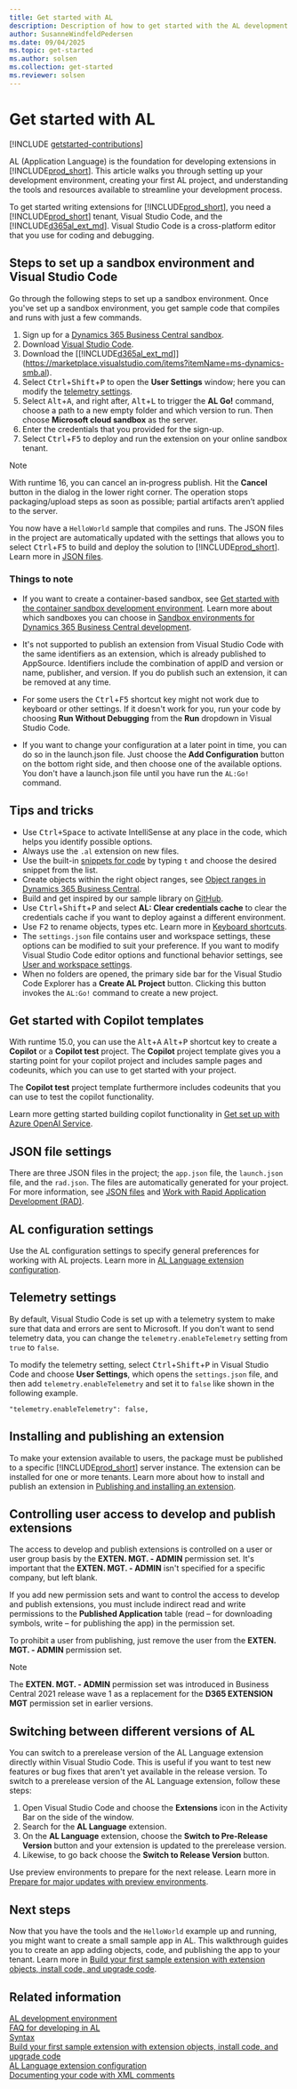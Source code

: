 ```yaml
---
title: Get started with AL
description: Description of how to get started with the AL development environment.
author: SusanneWindfeldPedersen
ms.date: 09/04/2025
ms.topic: get-started
ms.author: solsen
ms.collection: get-started
ms.reviewer: solsen
---
```


# Get started with AL

[!INCLUDE [getstarted-contributions](includes/getstarted-contributions.md)]

AL (Application Language) is the foundation for developing extensions in [!INCLUDE[prod_short](includes/prod_short.md)]. This article walks you through setting up your development environment, creating your first AL project, and understanding the tools and resources available to streamline your development process.

To get started writing extensions for [!INCLUDE[prod_short](includes/prod_short.md)], you need a [!INCLUDE[prod_short](includes/prod_short.md)] tenant, Visual Studio Code, and the [!INCLUDE[d365al_ext_md](../includes/d365al_ext_md.md)]. Visual Studio Code is a cross-platform editor that you use for coding and debugging.

## Steps to set up a sandbox environment and Visual Studio Code

Go through the following steps to set up a sandbox environment. Once you've set up a sandbox environment, you get sample code that compiles and runs with just a few commands.

1) Sign up for a [Dynamics 365 Business Central sandbox](https://signup.microsoft.com/signup?sku=6a4a1628-9b9a-424d-bed5-4118f0ede3fd&ru=https%3A%2F%2Fbusinesscentral.dynamics.com%2FSandbox%2F%3FredirectedFromSignup%3D1). 
2) Download [Visual Studio Code](https://code.visualstudio.com/Download).  
3) Download the [[!INCLUDE[d365al_ext_md](../includes/d365al_ext_md.md)]](https://marketplace.visualstudio.com/items?itemName=ms-dynamics-smb.al).
4) Select <kbd>Ctrl</kbd>+<kbd>Shift</kbd>+<kbd>P</kbd> to open the **User Settings** window; here you can modify the [telemetry settings](devenv-get-started.md#telemetry-settings).
5) Select <kbd>Alt</kbd>+<kbd>A</kbd>, and right after, <kbd>Alt</kbd>+<kbd>L</kbd> to trigger the **AL Go!** command, choose a path to a new empty folder and which version to run. Then choose **Microsoft cloud sandbox** as the server.  
6) Enter the credentials that you provided for the sign-up.
7) Select <kbd>Ctrl</kbd>+<kbd>F5</kbd> to deploy and run the extension on your online sandbox tenant.  

> [!NOTE]
> With runtime 16, you can cancel an in‑progress publish. Hit the **Cancel** button in the dialog in the lower right corner. The operation stops packaging/upload steps as soon as possible; partial artifacts aren’t applied to the server.

You now have a `HelloWorld` sample that compiles and runs. The JSON files in the project are automatically updated with the settings that allows you to select <kbd>Ctrl</kbd>+<kbd>F5</kbd> to build and deploy the solution to [!INCLUDE[prod_short](includes/prod_short.md)]. Learn more in [JSON files](devenv-json-files.md).

### Things to note

- If you want to create a container-based sandbox, see [Get started with the container sandbox development environment](devenv-get-started-container-sandbox.md). Learn more about which sandboxes you can choose in [Sandbox environments for Dynamics 365 Business Central development](devenv-sandbox-overview.md).

- It's not supported to publish an extension from Visual Studio Code with the same identifiers as an extension, which is already published to AppSource. Identifiers include the combination of appID and version or name, publisher, and version. If you do publish such an extension, it can be removed at any time.

- For some users the <kbd>Ctrl</kbd>+<kbd>F5</kbd> shortcut key might not work due to keyboard or other settings. If it doesn't work for you, run your code by choosing **Run Without Debugging** from the **Run** dropdown in Visual Studio Code.

- If you want to change your configuration at a later point in time, you can do so in the launch.json file. Just choose the **Add Configuration** button on the bottom right side, and then choose one of the available options. You don't have a launch.json file until you have run the `AL:Go!` command.

## Tips and tricks

+ Use <kbd>Ctrl+Space</kbd> to activate IntelliSense at any place in the code, which helps you identify possible options.
+ Always use the `.al` extension on new files.
+ Use the built-in [snippets for code](devenv-syntax.md#examples-of-snippets) by typing `t` and choose the desired snippet from the list.
+ Create objects within the right object ranges, see [Object ranges in Dynamics 365 Business Central](devenv-object-ranges.md).
+ Build and get inspired by our sample library on [GitHub](https://github.com/Microsoft/bctech).
+ Use <kbd>Ctrl</kbd>+<kbd>Shift</kbd>+<kbd>P</kbd> and select **AL: Clear credentials cache** to clear the credentials cache if you want to deploy against a different environment.
+ Use <kbd>F2</kbd> to rename objects, types etc. Learn more in [Keyboard shortcuts](devenv-keyboard-shortcuts.md#editing-in-visual-studio-code).
+ The `settings.json` file contains user and workspace settings, these options can be modified to suit your preference. If you want to modify Visual Studio Code editor options and functional behavior settings, see [User and workspace settings](https://code.visualstudio.com/docs/getstarted/settings).
+ When no folders are opened, the primary side bar for the Visual Studio Code Explorer has a **Create AL Project** button. Clicking this button invokes the `AL:Go!` command to create a new project.

## Get started with Copilot templates

With runtime 15.0, you can use the <kbd>Alt</kbd>+<kbd>A</kbd> <kbd>Alt</kbd>+<kbd>P</kbd> shortcut key to create a **Copilot** or a **Copilot test** project. The **Copilot** project template gives you a starting point for your copilot project and includes sample pages and codeunits, which you can use to get started with your project.

The **Copilot test** project template furthermore includes codeunits that you can use to test the copilot functionality.

Learn more getting started building copilot functionality in [Get set up with Azure OpenAI Service](ai-dev-tools-get-started.md).

## JSON file settings

There are three JSON files in the project; the `app.json` file, the `launch.json` file, and the `rad.json`. The files are automatically generated for your project. For more information, see [JSON files](devenv-json-files.md) and [Work with Rapid Application Development (RAD)](devenv-rad-publishing.md).

## AL configuration settings

Use the AL configuration settings to specify general preferences for working with AL projects. Learn more in [AL Language extension configuration](devenv-al-extension-configuration.md).

## Telemetry settings

By default, Visual Studio Code is set up with a telemetry system to make sure that data and errors are sent to Microsoft. If you don't want to send telemetry data, you can change the `telemetry.enableTelemetry` setting from `true` to `false`.

To modify the telemetry setting, select <kbd>Ctrl</kbd>+<kbd>Shift</kbd>+<kbd>P</kbd> in Visual Studio Code and choose **User Settings**, which opens the `settings.json` file, and then add `telemetry.enableTelemetry` and set it to `false` like shown in the following example.
 
```AL
"telemetry.enableTelemetry": false,
```

## Installing and publishing an extension

To make your extension available to users, the package must be published to a specific [!INCLUDE[prod_short](includes/prod_short.md)] server instance. The extension can be installed for one or more tenants. Learn more about how to install and publish an extension in [Publishing and installing an extension](devenv-how-publish-and-install-an-extension-v2.md). 

## Controlling user access to develop and publish extensions

The access to develop and publish extensions is controlled on a user or user group basis by the **EXTEN. MGT. - ADMIN** permission set. It's important that the **EXTEN. MGT. - ADMIN** isn't specified for a specific company, but left blank.

If you add new permission sets and want to control the access to develop and publish extensions, you must include indirect read and write permissions to the **Published Application** table (read – for downloading symbols, write – for publishing the app) in the permission set.

To prohibit a user from publishing, just remove the user from the **EXTEN. MGT. - ADMIN** permission set.

> [!NOTE]  
> The **EXTEN. MGT. - ADMIN** permission set was introduced in Business Central 2021 release wave 1 as a replacement for the **D365 EXTENSION MGT** permission set in earlier versions.

## Switching between different versions of AL

You can switch to a prerelease version of the AL Language extension directly within Visual Studio Code. This is useful if you want to test new features or bug fixes that aren't yet available in the release version. To switch to a prerelease version of the AL Language extension, follow these steps:

1. Open Visual Studio Code and choose the **Extensions** icon in the Activity Bar on the side of the window.
2. Search for the **AL Language** extension.
3. On the **AL Language** extension, choose the **Switch to Pre-Release Version** button and your extension is updated to the prerelease version.
4. Likewise, to go back choose the **Switch to Release Version** button.

Use preview environments to prepare for the next release. Learn more in [Prepare for major updates with preview environments](../administration/preview-environments).

## Next steps

Now that you have the tools and the `HelloWorld` example up and running, you might want to create a small sample app in AL. This walkthrough guides you to create an app adding objects, code, and publishing the app to your tenant. Learn more in [Build your first sample extension with extension objects, install code, and upgrade code](devenv-extension-example.md).

## Related information

[AL development environment](devenv-reference-overview.md)  
[FAQ for developing in AL](devenv-dev-faq.md)  
[Syntax](devenv-syntax.md)  
[Build your first sample extension with extension objects, install code, and upgrade code](devenv-extension-example.md)  
[AL Language extension configuration](devenv-al-extension-configuration.md)  
[Documenting your code with XML comments](devenv-xml-comments.md)
